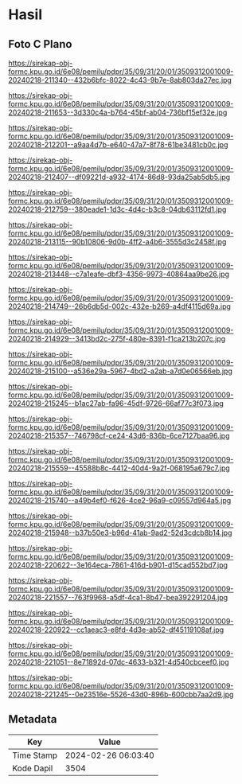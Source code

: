 # Hasil

## Foto C Plano

https://sirekap-obj-formc.kpu.go.id/6e08/pemilu/pdpr/35/09/31/20/01/3509312001009-20240218-211340--432b6bfc-8022-4c43-9b7e-8ab803da27ec.jpg

https://sirekap-obj-formc.kpu.go.id/6e08/pemilu/pdpr/35/09/31/20/01/3509312001009-20240218-211653--3d330c4a-b764-45bf-ab04-736bf15ef32e.jpg

https://sirekap-obj-formc.kpu.go.id/6e08/pemilu/pdpr/35/09/31/20/01/3509312001009-20240218-212201--a9aa4d7b-e640-47a7-8f78-61be3481cb0c.jpg

https://sirekap-obj-formc.kpu.go.id/6e08/pemilu/pdpr/35/09/31/20/01/3509312001009-20240218-212407--df09221d-a932-4174-86d8-93da25ab5db5.jpg

https://sirekap-obj-formc.kpu.go.id/6e08/pemilu/pdpr/35/09/31/20/01/3509312001009-20240218-212759--380eade1-1d3c-4d4c-b3c8-04db63112fd1.jpg

https://sirekap-obj-formc.kpu.go.id/6e08/pemilu/pdpr/35/09/31/20/01/3509312001009-20240218-213115--90b10806-9d0b-4ff2-a4b6-3555d3c2458f.jpg

https://sirekap-obj-formc.kpu.go.id/6e08/pemilu/pdpr/35/09/31/20/01/3509312001009-20240218-213448--c7a1eafe-dbf3-4356-9973-40864aa9be26.jpg

https://sirekap-obj-formc.kpu.go.id/6e08/pemilu/pdpr/35/09/31/20/01/3509312001009-20240218-214749--26b6db5d-002c-432e-b269-a4df4115d69a.jpg

https://sirekap-obj-formc.kpu.go.id/6e08/pemilu/pdpr/35/09/31/20/01/3509312001009-20240218-214929--3413bd2c-275f-480e-8391-f1ca213b207c.jpg

https://sirekap-obj-formc.kpu.go.id/6e08/pemilu/pdpr/35/09/31/20/01/3509312001009-20240218-215100--a536e29a-5967-4bd2-a2ab-a7d0e06566eb.jpg

https://sirekap-obj-formc.kpu.go.id/6e08/pemilu/pdpr/35/09/31/20/01/3509312001009-20240218-215245--b1ac27ab-fa96-45df-9726-66af77c3f073.jpg

https://sirekap-obj-formc.kpu.go.id/6e08/pemilu/pdpr/35/09/31/20/01/3509312001009-20240218-215357--746798cf-ce24-43d6-836b-6ce7127baa96.jpg

https://sirekap-obj-formc.kpu.go.id/6e08/pemilu/pdpr/35/09/31/20/01/3509312001009-20240218-215559--45588b8c-4412-40d4-9a2f-068195a679c7.jpg

https://sirekap-obj-formc.kpu.go.id/6e08/pemilu/pdpr/35/09/31/20/01/3509312001009-20240218-215740--a49b4ef0-f626-4ce2-96a9-c09557d964a5.jpg

https://sirekap-obj-formc.kpu.go.id/6e08/pemilu/pdpr/35/09/31/20/01/3509312001009-20240218-215948--b37b50e3-b96d-41ab-9ad2-52d3cdcb8b14.jpg

https://sirekap-obj-formc.kpu.go.id/6e08/pemilu/pdpr/35/09/31/20/01/3509312001009-20240218-220622--3e164eca-7861-416d-b901-d15cad552bd7.jpg

https://sirekap-obj-formc.kpu.go.id/6e08/pemilu/pdpr/35/09/31/20/01/3509312001009-20240218-221557--763f9968-a5df-4ca1-8b47-bea392291204.jpg

https://sirekap-obj-formc.kpu.go.id/6e08/pemilu/pdpr/35/09/31/20/01/3509312001009-20240218-220922--cc1aeac3-e8fd-4d3e-ab52-df45119108af.jpg

https://sirekap-obj-formc.kpu.go.id/6e08/pemilu/pdpr/35/09/31/20/01/3509312001009-20240218-221051--8e71892d-07dc-4633-b321-4d540cbceef0.jpg

https://sirekap-obj-formc.kpu.go.id/6e08/pemilu/pdpr/35/09/31/20/01/3509312001009-20240218-221245--0e23516e-5526-43d0-896b-600cbb7aa2d9.jpg


## Metadata

| Key        | Value               |
| ---------- | ------------------- |
| Time Stamp | 2024-02-26 06:03:40 |
| Kode Dapil | 3504                |



